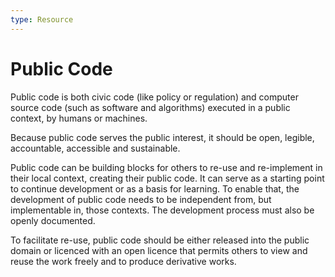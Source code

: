```yaml
---
type: Resource
---
```


# Public Code

Public code is both civic code (like policy or regulation) and computer source code (such as software and algorithms) executed in a public context, by humans or machines.

Because public code serves the public interest, it should be open, legible, accountable, accessible and sustainable.

Public code can be building blocks for others to re-use and re-implement in their local context, creating their public code. It can serve as a starting point to continue development or as a basis for learning. To enable that, the development of public code needs to be independent from, but implementable in, those contexts. The development process must also be openly documented.

To facilitate re-use, public code should be either released into the public domain or licenced with an open licence that permits others to view and reuse the work freely and to produce derivative works.
